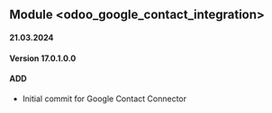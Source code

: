 ## Module <odoo_google_contact_integration>
#### 21.03.2024
#### Version 17.0.1.0.0
#### ADD
- Initial commit for Google Contact Connector
